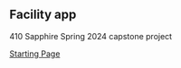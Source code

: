## Facility app
410 Sapphire Spring 2024 capstone project


[Starting Page](https://zwasique.github.io/Facility/)
